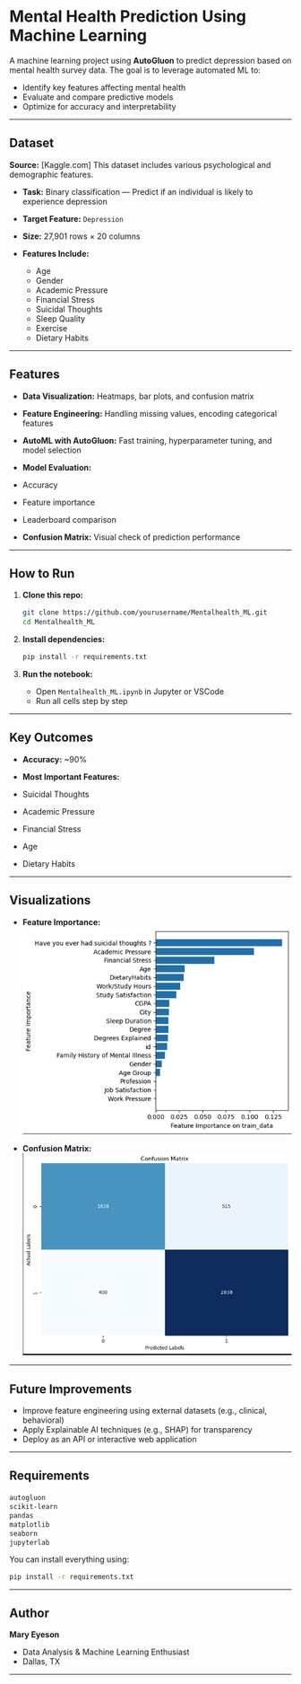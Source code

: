 # Mental Health Prediction Using Machine Learning

A machine learning project using **AutoGluon** to predict depression based on mental health survey data. The goal is to leverage automated ML to:

* Identify key features affecting mental health
* Evaluate and compare predictive models
* Optimize for accuracy and interpretability

---

## Dataset

**Source:** \[Kaggle.com]
This dataset includes various psychological and demographic features.

* **Task:** Binary classification — Predict if an individual is likely to experience depression
* **Target Feature:** `Depression`
* **Size:** 27,901 rows × 20 columns
* **Features Include:**

  * Age
  * Gender
  * Academic Pressure
  * Financial Stress
  * Suicidal Thoughts
  * Sleep Quality
  * Exercise
  * Dietary Habits

---

## Features

*  **Data Visualization:** Heatmaps, bar plots, and confusion matrix
*  **Feature Engineering:** Handling missing values, encoding categorical features
*  **AutoML with AutoGluon:** Fast training, hyperparameter tuning, and model selection
*  **Model Evaluation:**

  * Accuracy
  * Feature importance
  * Leaderboard comparison
*  **Confusion Matrix:** Visual check of prediction performance

---

##  How to Run

1. **Clone this repo:**

   ```bash
   git clone https://github.com/yourusername/Mentalhealth_ML.git
   cd Mentalhealth_ML
   ```

2. **Install dependencies:**

   ```bash
   pip install -r requirements.txt
   ```

3. **Run the notebook:**

   * Open `Mentalhealth_ML.ipynb` in Jupyter or VSCode
   * Run all cells step by step

---

##  Key Outcomes

*  **Accuracy:** \~90%
*  **Most Important Features:**

  * Suicidal Thoughts
  * Academic Pressure
  * Financial Stress
  * Age
  * Dietary Habits

---

##  Visualizations

*  **Feature Importance:**
  ![Feature Importance](imgs/featureimport_depress.png)

*  **Confusion Matrix:**
  ![Confusion Matrix](imgs/confusionmatrix_depression.png)

---

##  Future Improvements

* Improve feature engineering using external datasets (e.g., clinical, behavioral)
* Apply Explainable AI techniques (e.g., SHAP) for transparency
* Deploy as an API or interactive web application

---

##  Requirements

```
autogluon
scikit-learn
pandas
matplotlib
seaborn
jupyterlab
```

You can install everything using:

```bash
pip install -r requirements.txt
```

---

##  Author

**Mary Eyeson**
 * Data Analysis & Machine Learning Enthusiast
 * Dallas, TX

---
